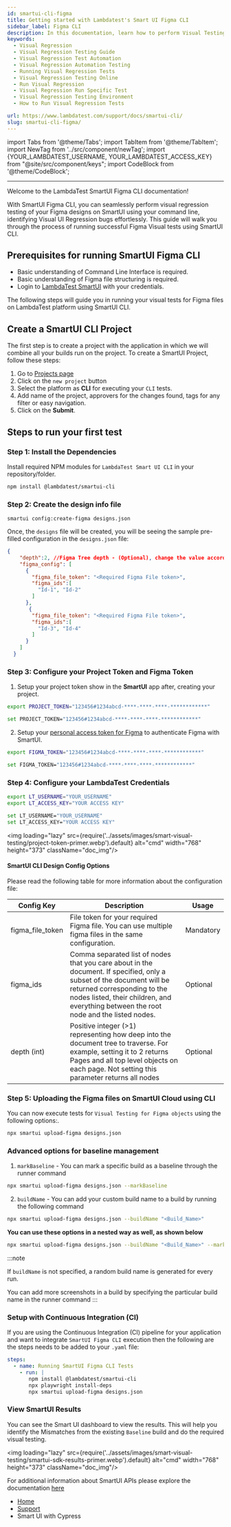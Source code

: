 ```yaml
---
id: smartui-cli-figma
title: Getting started with Lambdatest's Smart UI Figma CLI 
sidebar_label: Figma CLI
description: In this documentation, learn how to perform Visual Testing of your Figma files using command line interface using SmartUI CLI.
keywords:
  - Visual Regression
  - Visual Regression Testing Guide
  - Visual Regression Test Automation
  - Visual Regression Automation Testing
  - Running Visual Regression Tests
  - Visual Regression Testing Online
  - Run Visual Regression
  - Visual Regression Run Specific Test
  - Visual Regression Testing Environment
  - How to Run Visual Regression Tests

url: https://www.lambdatest.com/support/docs/smartui-cli/
slug: smartui-cli-figma/
---
```


import Tabs from '@theme/Tabs';
import TabItem from '@theme/TabItem';
import NewTag from '../src/component/newTag';
import {YOUR_LAMBDATEST_USERNAME, YOUR_LAMBDATEST_ACCESS_KEY}
from "@site/src/component/keys";
import CodeBlock from '@theme/CodeBlock';

---

<script type="application/ld+json"
      dangerouslySetInnerHTML={{ __html: JSON.stringify({
       "@context": "https://schema.org",
        "@type": "BreadcrumbList",
        "itemListElement": [{
          "@type": "ListItem",
          "position": 1,
          "name": "LambdaTest",
          "item": "https://www.lambdatest.com"
        },{
          "@type": "ListItem",
          "position": 2,
          "name": "Support",
          "item": "https://www.lambdatest.com/support/docs/"
        },{
          "@type": "ListItem",
          "position": 3,
          "name": "Smart Visual Testing",
          "item": "https://www.lambdatest.com/support/docs/smart-ui-cypress/"
        }]
      })
    }}
></script>

Welcome to the LambdaTest SmartUI Figma CLI documentation! 

With SmartUI Figma CLI, you can seamlessly perform visual regression testing of your Figma designs on SmartUI using your command line, identifying Visual UI Regression bugs effortlessly. This guide will walk you through the process of running successful Figma Visual tests using SmartUI CLI.

## Prerequisites for running SmartUI Figma CLI 

- Basic understanding of Command Line Interface is required.
- Basic understanding of Figma file structuring is required.
- Login to [LambdaTest SmartUI](https://smartui.lambdatest.com/) with your credentials.

The following steps will guide you in running your visual tests for Figma files on LambdaTest platform using SmartUI CLI.

## Create a SmartUI CLI Project

The first step is to create a project with the application in which we will combine all your builds run on the project. To create a SmartUI Project, follow these steps:

1. Go to [Projects page](https://smartui.lambdatest.com/)
2. Click on the `new project` button
3. Select the platform as <b>CLI</b> for executing your `CLI` tests.
4. Add name of the project, approvers for the changes found, tags for any filter or easy navigation.
5. Click on the **Submit**.

## Steps to run your first test


### **Step 1**: Install the Dependencies

Install required NPM modules for `LambdaTest Smart UI CLI` in your repository/folder.

```bash
npm install @lambdatest/smartui-cli
```

### **Step 2:** Create the design info file

```
smartui config:create-figma designs.json
```
Once, the `designs` file will be created, you will be seeing the sample pre-filled configuration in the `designs.json` file:

```json title="/smartui-cli-figma-project/designs.json"
{
    "depth":2, //Figma Tree depth - (Optional), change the value according to the your file structure
    "figma_config": [
      {
        "figma_file_token": "<Required Figma File token>",
        "figma_ids":[
          "Id-1", "Id-2"
        ]
      },
       {
        "figma_file_token": "<Required Figma File token>",
        "figma_ids":[
          "Id-3", "Id-4"
        ]
      }
    ]
  }
```

### **Step 3:** Configure your Project Token and Figma Token

1. Setup your project token show in the **SmartUI** app after, creating your project.

<Tabs className="docs__val" groupId="language">
<TabItem value="MacOS/Linux" label="MacOS/Linux" default>

```bash
export PROJECT_TOKEN="123456#1234abcd-****-****-****-************"
```

</TabItem>
<TabItem value="Windows" label="Windows - CMD" default>

```bash
set PROJECT_TOKEN="123456#1234abcd-****-****-****-************"
```

</TabItem>
</Tabs>

2. Setup your [personal access token for Figma](https://help.figma.com/hc/en-us/articles/8085703771159-Manage-personal-access-tokens) to authenticate Figma with SmartUI.

<Tabs className="docs__val" groupId="language">
<TabItem value="MacOS/Linux" label="MacOS/Linux" default>

```bash
export FIGMA_TOKEN="123456#1234abcd-****-****-****-************"
```

</TabItem>
<TabItem value="Windows" label="Windows - CMD" default>

```bash
set FIGMA_TOKEN="123456#1234abcd-****-****-****-************"
```

</TabItem>
</Tabs>

### **Step 4:** Configure your LambdaTest Credentials

<Tabs className="docs__val" groupId="language">
<TabItem value="MacOS/Linux" label="MacOS/Linux" default>

```bash
export LT_USERNAME="YOUR_USERNAME"
export LT_ACCESS_KEY="YOUR ACCESS KEY"
```

</TabItem>
<TabItem value="Windows" label="Windows" default>

```bash
set LT_USERNAME="YOUR_USERNAME"
set LT_ACCESS_KEY="YOUR ACCESS KEY"
```

</TabItem>
</Tabs>

<img loading="lazy" src={require('../assets/images/smart-visual-testing/project-token-primer.webp').default} alt="cmd" width="768" height="373" className="doc_img"/>


#### SmartUI CLI Design Config Options

Please read the following table for more information about the configuration file:

| Config Key     | Description                                                                                                                        | Usage     |
| -------------- | ---------------------------------------------------------------------------------------------------------------------------------- | --------- |
| figma_file_token       | File token for your required Figma file. You can use multiple figma files in the same configuration.| Mandatory |
| figma_ids  | Comma separated list of nodes that you care about in the document. If specified, only a subset of the document will be returned corresponding to the nodes listed, their children, and everything between the root node and the listed nodes. | Optional |
| depth (int)    | Positive integer (>1) representing how deep into the document tree to traverse. For example, setting it to 2 returns Pages and all top level objects on each page. Not setting this parameter returns all nodes | Optional |


### **Step 5:** Uploading the Figma files on SmartUI Cloud using CLI

You can now execute tests for `Visual Testing for Figma objects` using the following options:.

```bash
npx smartui upload-figma designs.json
```

### Advanced options for baseline management

1. `markBaseline` - You can mark a specific build as a baseline through the runner command 

```bash
npx smartui upload-figma designs.json --markBaseline
```
2. `buildName` - You can add your custom build name to a build by running the following command

```bash
npx smartui upload-figma designs.json --buildName "<Build_Name>"
```

<b> You can use these options in a nested way as well, as shown below </b>


```bash
npx smartui upload-figma designs.json --buildName "<Build_Name>" --markBaseline
```

:::note

If `buildName` is not specified, a random build name is generated for every run. 

You can add more screenshots in a build by specifying the particular build name in the runner command
:::

### Setup with Continuous Integration (CI)

If you are using the Continuous Integration (CI) pipeline for your application and want to integrate `SmartUI Figma CLI` execution then the following are the steps needs to be added to your `.yaml` file:


```yaml
steps:
  - name: Running SmartUI Figma CLI Tests
    - run: |
       npm install @lambdatest/smartui-cli
       npx playwright install-deps
       npx smartui upload-figma designs.json
```

### View SmartUI Results

You can see the Smart UI dashboard to view the results. This will help you identify the Mismatches from the existing `Baseline` build and do the required visual testing.

<img loading="lazy" src={require('../assets/images/smart-visual-testing/smartui-sdk-results-primer.webp').default} alt="cmd" width="768" height="373" className="doc_img"/>

For additional information about SmartUI APIs please explore the documentation [here](https://www.lambdatest.com/support/api-doc/)


<nav aria-label="breadcrumbs">
  <ul className="breadcrumbs">
    <li className="breadcrumbs__item">
      <a className="breadcrumbs__link" target="_self" href="https://www.lambdatest.com">
        Home
      </a>
    </li>
    <li className="breadcrumbs__item">
      <a className="breadcrumbs__link" target="_self" href="https://www.lambdatest.com/support/docs/">
        Support
      </a>
    </li>
    <li className="breadcrumbs__item breadcrumbs__item--active">
      <span className="breadcrumbs__link"> Smart UI with Cypress  </span>
    </li>
  </ul>
</nav>
